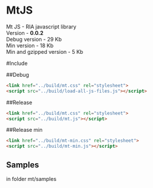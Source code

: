 MtJS 
====

Mt JS - RIA javascript library  
Version - **0.0.2**  
Debug version - 29 Kb  
Min version - 18 Kb  
Min and gzipped version - 5 Kb

#Include

##Debug
``` html
<link href="../build/mt.css" rel="stylesheet">
<script src="../build/load-all-js-files.js"></script>
```
##Release
``` html
<link href="../build/mt.css" rel="stylesheet">
<script src="../build/mt.js"></script>
```
##Release min
``` html
<link href="../build/mt-min.css" rel="stylesheet">
<script src="../build/mt-min.js"></script>
```

Samples
------------------
in folder mt/samples